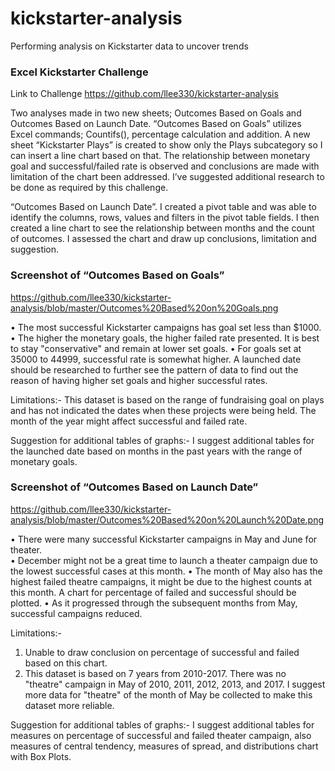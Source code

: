 # kickstarter-analysis
Performing analysis on Kickstarter data to uncover trends

### Excel Kickstarter Challenge 
Link to Challenge
https://github.com/llee330/kickstarter-analysis

Two analyses made in two new sheets; Outcomes Based on Goals and Outcomes Based on Launch Date. 
“Outcomes Based on Goals” utilizes Excel commands; Countifs(), percentage calculation and addition. A new sheet “Kickstarter Plays” is created to show only the Plays subcategory so I can insert a line chart based on that. The relationship between monetary goal and successful/failed rate is observed and conclusions are made with limitation of the chart been addressed. I’ve suggested additional research to be done as required by this challenge. 

“Outcomes Based on Launch Date”. I created a pivot table and was able to identify the columns, rows, values and filters in the pivot table fields. I then created a line chart to see the relationship between months and the count of outcomes. I assessed the chart and draw up conclusions, limitation and suggestion.  

### Screenshot of “Outcomes Based on Goals”
https://github.com/llee330/kickstarter-analysis/blob/master/Outcomes%20Based%20on%20Goals.png

• The most successful Kickstarter campaigns has goal set less than $1000.
• The higher the monetary goals, the higher failed rate presented. It is best to stay "conservative" and remain at lower set goals.
• For goals set at 35000 to 44999, successful rate is somewhat higher. A launched date should be researched to further see the pattern of data to find out the reason of having higher set goals and higher successful rates.

Limitations:-
This dataset is based on the range of fundraising goal on plays and has not indicated the dates when these projects were being held. The month of the year might affect successful and failed rate. 

Suggestion for additional tables of graphs:-
I suggest additional tables for the launched date based on months in the past years with the range of monetary goals. 


### Screenshot of “Outcomes Based on Launch Date” 
https://github.com/llee330/kickstarter-analysis/blob/master/Outcomes%20Based%20on%20Launch%20Date.png

• There were many successful Kickstarter campaigns in May and June for theater.  
• December might not be a great time to launch a theater campaign due to the lowest successful cases at this month. 
• The month of May also has the highest failed theatre campaigns, it might be due to the highest counts at this month. A chart for percentage of failed and successful should be plotted.
• As it progressed through the subsequent months from May, successful campaigns reduced. 

Limitations:-
1. Unable to draw conclusion on percentage of successful and failed based on this chart. 
2. This dataset is based on 7 years from 2010-2017. There was no "theatre" campaign in May of 2010, 2011, 2012, 2013, and 2017. I suggest more data for "theatre" of the month of May be collected to make this dataset more reliable. 

Suggestion for additional tables of graphs:-
I suggest additional tables for measures on percentage of successful and failed theater campaign, also measures of central tendency, measures of spread, and distributions chart with Box Plots.



